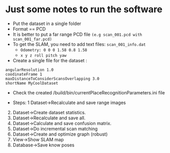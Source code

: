 # Just some notes to run the software

- Put the dataset in a single folder
- Format == PCD
- It is better to put a far range PCD file `(e.g scan_001.pcd with scan_001_far.pcd)`
- To get the SLAM, you need to add text files: `scan_001_info.dat`
    - `Odometry: 0 0 0 1.58 0.8 1.58`
    - `x y z roll pitch yaw`
- Create a single file for the dataset :
```
angularResolution 1.0
coodinateFrame 1
maxDistanceToConsiderScansOverlapping 3.0
shortName MyCoolDataset
```
- Check the created /build/bin/currentPlaceRecognitionParameters.ini file

- Steps:
1  Dataset->Recalculate and save range images
2. Dataset->Create dataset statistics.
2. Dataset->Recalculate and save all.
3. Dataset->Calculate and save confusion matrix.
4. Dataset->Do incremental scan matching
5. Dataset->Create and optimize graph (robust)
6. View->Show SLAM map
7. Database->Save know poses

